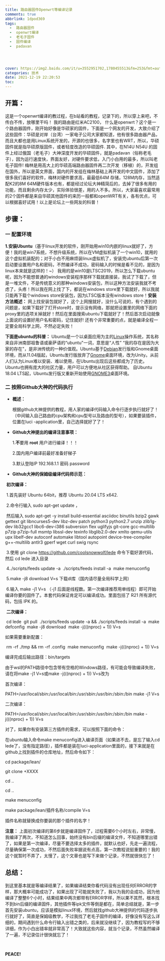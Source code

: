 ```yaml
---
title: 路由器固件Openwrt等编译记录
comments: true
abbrlink: 1dpod369
tags:   
  -  路由器固件 
  -  openwrt编译 
  -  老毛子固件 
  -  固件编译
  -  padavan 
  



cover: https://img2.baidu.com/it/u=3552951702,1780455513&fm=253&fmt=auto&app=120&f=JPEG
categories: 技术
date: 2021-12-19 22:20:53
toc:
---
```




##  开篇：

​        这是一个openwrt编译的教过程，在b站看的教程，记录下的，所以穿上来吧，不传白不传，放哪里干吗！ 我的路由是红米AC2100，  什么是openwrt？这个是一个路由器固件，刚开始好像是华硕家的固件，下面是一个网友的开发，大致介绍了这些固件：华硕是对岸（台湾）一家电子公司大家都知道，他有很多路由器产品，而且大都也是用Linux系统开发的，开源的也很多，名字里也有WRT，所以，华硕固件就是指华硕原版固件，或者轻度改造的华硕固件. 其中，在N14U N54U 的固件上经过俄国（老毛子）大神深度开发的华硕固件，就是padavan（俗称老毛子），因为运行速度快，界面友好，对硬件要求低，入门小白用的最多，所以叫老毛子固件! 梅林是用高大上的华硕高端路由器固件再二次开发（移植）的，开发组在国外，所以是英文界面，国内的开发组在梅林基础上再开发的中文固件，添加了很多我们喜好的软件，梅林对硬件要求高，最最低64M 存储，128M内存，当然适配K2的8M 64M硬件版本也有，都是经过论坛大神精简后的，去掉了很多有用的功能，而且剩余内存太少，实际体验很差，用的人不多。所以，大家最喜欢最常用的2个固件都是来自华硕其他固件的来历一般都和openWRT有关，各有优点，可以根据喜好试用！以上是论坛上一些网友的科普！

## 步骤：

### 一 配置环境

**1.安装Ubuntu**（基于linux开发的软件，刚开始用win10内嵌的linux就好了，方便！我的是win7系统，不想升级系统，所以在VM虚拟机装了一个win10，就用的这个虚拟机装配的；对于小白不用麻烦装linux虚拟机了，安装完ubuntu后第一次启动要设置用户名和密码，不然编译不成功，密码输入的时候是看不见的，是因为linux本来就是这样的！~） 我用的是win10是LTSC2019，所以怎么下载ubuntu呢，因为不能想普通的windows安装程序那样下载就直接装，我试了下载了，但是一堆文件，不是传统意义的那种windows安装包，所以这种方法安装我就不考虑了，头疼！所以我在网上找了下，都说在windows store里下载就好，所以我就只能再下载个windows store安装包，因为LTSC版本没有windows store！**安装方法概述：** 网上找安装包就好了，这个上网搜就好，没什么可说的，有个遇到的问题是，如果下载好了打开store时，提示没有网络，那就把设置里的网络下面的proxy里的选项关掉就好！然后在里面搜索ubuntu下载就好了！然后首次启动就像上面说的设置好用户名和密码，记住就好! 还有个非常重要的点，就是编译全程一定要全局科学上网，不然必定失败！

**下面是ubuntu的科普：** Ubuntu是一个以桌面应用为主的[Linux](https://baike.baidu.com/item/Linux/27050)操作系统，其名称来自非洲南部祖鲁语或豪萨语的“ubuntu"一词，意思是“人性” “我的存在是因为大家的存在"，是非洲传统的一种价值观。Ubuntu基于[Debian](https://baike.baidu.com/item/Debian/748667)发行版和Gnome桌面环境，而从11.04版起，Ubuntu发行版放弃了[Gnome](https://baike.baidu.com/item/Gnome/5105879)桌面环境，改为Unity。从前人们认为Linux难以安装、难以使用，在Ubuntu出现后这些都成为了历史。Ubuntu也拥有庞大的社区力量，用户可以方便地从社区获得帮助。 自Ubuntu 18.04 LTS起，Ubuntu发行版又重新开始使用[GNOME3](https://baike.baidu.com/item/GNOME3/10312204)桌面环境。    



### 二 按照Github大神的代码执行

- **概述：** 

  根据github大神提供的教程，用人家的编译代码输入命令行逐步执行就好了！（中间输入自己路由的cpu架构和cpu型号以及路由的型号），如果要装插件，位置在luci -application里，自己选择就好了了！

- **Github大神提出的编译注意事项：** 

  1.**不**要用 **root** 用户进行编译！！！

  2.国内用户编译前最好准备好梯子

  3.默认登陆IP 192.168.1.1 密码     password

- **Github大神的保姆级编译代码师示范：** 

​     **初次编译：**  

​      1.首先装好 Ubuntu 64bit，推荐 Ubuntu     20.04 LTS x642.

​       2.命令行输入 sudo apt-get update ，

​        然后输入 sudo apt-get -y install     build-essential asciidoc binutils bzip2 gawk gettext git libncurses5-dev     libz-dev patch python3 python2.7 unzip zlib1g-dev lib32gcc1 libc6-dev-i386     subversion flex uglifyjs git-core gcc-multilib p7zip p7zip-full msmtp     libssl-dev texinfo libglib2.0-dev xmlto qemu-utils upx libelf-dev autoconf     automake libtool autopoint device-tree-compiler g++-multilib antlr3 gperf     wget curl swig rsync

​      3.使用 git clone https://github.com/coolsnowwolf/lede 命令下载好源代码，然后 cd lede 进入目录

​      4../scripts/feeds update     -a
​          ./scripts/feeds install -a
​          make menuconfig

​      5.make -j8 download V=s 下载dl库（国内请尽量全局科学上网）

​      6.输入 make -j1 V=s （-j1     后面是线程数。第一次编译推荐用单线程）即可开始编译你要的固件了。本套代码保证肯定可以编译成功。里面包括了 R21 所有源代码，包括 IPK 的。

​      **二次编译：** 

​      cd lede
​      git pull
​     ./scripts/feeds update -a && ./scripts/feeds install -a
​     make defconfig
​     make -j8 download
​     make -j$(($(nproc) + 1)) V=s

如果需要重新配置：

​     rm -rf ./tmp && rm -rf .config
​     make menuconfig
​     make -j$(($(nproc) + 1)) V=s

编译完成后输出路径：bin/targets

由于wsl的PATH路径中包含带有空格的Windows路径，有可能会导致编译失败，请在将make -j1 V=s或make -j$(($(nproc) + 1)) V=s改为

首次编译：

PATH=/usr/local/sbin:/usr/local/bin:/usr/sbin:/usr/bin:/sbin:/bin make -j1 V=s 

二次编译：

PATH=/usr/local/sbin:/usr/local/bin:/usr/sbin:/usr/bin:/sbin:/bin make -j$(($(nproc) + 1)) V=s

对了，如果你有安装第三方插件的需求，可以按照下面的命令：

在ubuntu输入命令make menuconfig进入编译页面（如果进不去，是忘了输入cd lede了，没有指定路径），插件都是装在luci-application里面的，接下来就是在github上找到插件的仓库地址，然后命令如下：

cd package/lean/

git clone +XXXX

cd ..

cd ..

make menuconfig

make package/lean/插件名称/compile V=s

插件名称就替换成你要装的那个插件的名字！

**注意：** 上面初次编译的第6步就是编译固件了，过程需要6个小时左右，非常慢，我编译了两次，不知道怎么回事，始终没有bin后缀的编译文件，不知道哪里出错了，如果是第一次编译，尽量不要选择太多的插件，就默认也好，先走一遍流程，尽量确保第一次成功，不然后面失败率据说有点高，第一次教程说挺重要的！我的这个就暂时不弄了，太慢了，这个文章也是写下来做个记录，不然就很快忘了！



## 总结：

​        到这里基本就是等编译结果了，如果编译结束你看代码没有出现任何ERROR的字样，那大概率可能成功了，如果出现了可能就失败了，我以为我的会成功，因为他编译了整整6个小时，结果结果中两次都带有ERROR字样，所以果不其然，根本找不到bin后缀的编译固件，其他插件等ipk文件等倒是都在，简单总结就是，第一步首先安装ubuntu，应该是模拟linux环境，然后就找github大神提供的代码逐步执行就好了，简直是保姆级教学，不过我找了老毛子固件的编译，好像没有写这么详细的，期间遇到什么命令行输入出错之类的，后来就没继续了，因为教程写的不够详细，作为小白出错率就非常高了！大致就这些内容，就当个记录，不然虽然编译了一遍，不记录估计很快就忘了！

​       

**PEACE!**

​      






​                                        

  
